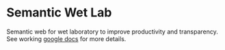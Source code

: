 # Semantic Wet Lab

Semantic web for wet laboratory to improve productivity and transparency. See working [google docs](https://docs.google.com/document/d/1Vaanru1SrN6tRjYQyxfxq-SpIPv8FTpyxQ8FzwdZijQ/edit?usp=sharing) for more details.
